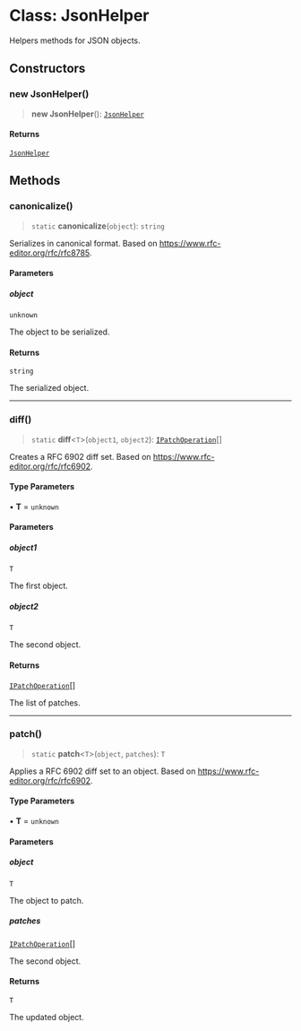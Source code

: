 # Class: JsonHelper

Helpers methods for JSON objects.

## Constructors

### new JsonHelper()

> **new JsonHelper**(): [`JsonHelper`](JsonHelper.md)

#### Returns

[`JsonHelper`](JsonHelper.md)

## Methods

### canonicalize()

> `static` **canonicalize**(`object`): `string`

Serializes in canonical format.
Based on https://www.rfc-editor.org/rfc/rfc8785.

#### Parameters

##### object

`unknown`

The object to be serialized.

#### Returns

`string`

The serialized object.

***

### diff()

> `static` **diff**\<`T`\>(`object1`, `object2`): [`IPatchOperation`](../interfaces/IPatchOperation.md)[]

Creates a RFC 6902 diff set.
Based on https://www.rfc-editor.org/rfc/rfc6902.

#### Type Parameters

• **T** = `unknown`

#### Parameters

##### object1

`T`

The first object.

##### object2

`T`

The second object.

#### Returns

[`IPatchOperation`](../interfaces/IPatchOperation.md)[]

The list of patches.

***

### patch()

> `static` **patch**\<`T`\>(`object`, `patches`): `T`

Applies a RFC 6902 diff set to an object.
Based on https://www.rfc-editor.org/rfc/rfc6902.

#### Type Parameters

• **T** = `unknown`

#### Parameters

##### object

`T`

The object to patch.

##### patches

[`IPatchOperation`](../interfaces/IPatchOperation.md)[]

The second object.

#### Returns

`T`

The updated object.

